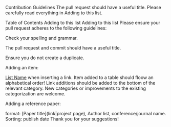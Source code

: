 Contribution Guidelines
The pull request should have a useful title. Please carefully read everything in Adding to this list.

Table of Contents
Adding to this list
Adding to this list
Please ensure your pull request adheres to the following guidelines:

Check your spelling and grammar.

The pull request and commit should have a useful title.

Ensure you do not create a duplicate.

Adding an item:

[List Name](link) when inserting a link.
Item added to a table should floow an alphabetical order!
Link additions should be added to the bottom of the relevant category.
New categories or improvements to the existing categorization are welcome.

Adding a reference paper:

format: [Paper title](link|project page), Author list, conference/journal name.
Sorting: publish date
Thank you for your suggestions!
